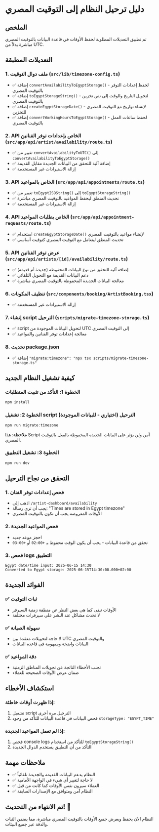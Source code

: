 # دليل ترحيل النظام إلى التوقيت المصري

## الملخص

تم تطبيق التعديلات المطلوبة لحفظ الأوقات في قاعدة البيانات بالتوقيت المصري مباشرة بدلاً من UTC.

## التعديلات المطبقة

### 1. ملف دوال التوقيت (`src/lib/timezone-config.ts`)

- ✅ إضافة `convertAvailabilityToEgyptStorage()` - لحفظ إعدادات التوفر بالتوقيت المصري
- ✅ إضافة `toEgyptStorageString()` - لتحويل التاريخ والوقت إلى نص تخزين بالتوقيت المصري
- ✅ إضافة `createEgyptStorageDate()` - لإنشاء تواريخ مع التوقيت المصري للتخزين
- ✅ إضافة `convertWorkingHoursToEgyptStorage()` - لحفظ ساعات العمل بالتوقيت المصري

### 2. API الخاص بإعدادات توفر الفنانين (`src/app/api/artist/availability/route.ts`)

- ✅ تغيير من `convertAvailabilityToUTC()` إلى `convertAvailabilityToEgyptStorage()`
- ✅ إضافة آلية للتحقق من البيانات الجديدة مقابل القديمة
- ✅ إزالة الاستيرادات غير المستخدمة

### 3. API الخاص بالمواعيد (`src/app/api/appointments/route.ts`)

- ✅ تغيير من `toEgyptISOString()` إلى `toEgyptStorageString()`
- ✅ تحديث المنطق ليحفظ المواعيد بالتوقيت المصري مباشرة
- ✅ إزالة الاستيرادات غير المستخدمة

### 4. API الخاص بطلبات المواعيد (`src/app/api/appointment-requests/route.ts`)

- ✅ استخدام `createEgyptStorageDate()` لإنشاء مواعيد بالتوقيت المصري
- ✅ تحديث المنطق ليتعامل مع التوقيت المصري كتوقيت أساسي

### 5. API عرض توفر الفنانين (`src/app/api/artists/[id]/availability/route.ts`)

- ✅ إضافة آلية للتحقق من نوع البيانات المحفوظة (جديدة أم قديمة)
- ✅ دعم البيانات القديمة مع التحويل التلقائي
- ✅ معالجة البيانات الجديدة المحفوظة بالتوقيت المصري مباشرة

### 6. تنظيف المكونات (`src/components/booking/ArtistBooking.tsx`)

- ✅ إزالة الاستيرادات غير المستخدمة

### 7. إنشاء script الترحيل (`scripts/migrate-timezone-storage.ts`)

- ✅ script لتحويل البيانات الموجودة من UTC إلى التوقيت المصري
- ✅ معالجة إعدادات توفر الفنانين والمواعيد

### 8. تحديث package.json

- ✅ إضافة `"migrate:timezone": "npx tsx scripts/migrate-timezone-storage.ts"`

## كيفية تشغيل النظام الجديد

### الخطوة 1: التأكد من تثبيت المتطلبات

```powershell
npm install
```

### الخطوة 2: تشغيل script الترحيل (اختياري - للبيانات الموجودة)

```powershell
npm run migrate:timezone
```

**ملاحظة**: هذا Script آمن ولن يؤثر على البيانات الجديدة المحفوظة بالفعل بالتوقيت المصري.

### الخطوة 3: تشغيل التطبيق

```powershell
npm run dev
```

## التحقق من نجاح الترحيل

### 1. فحص إعدادات توفر الفنان

- اذهب إلى `/artist-dashboard/availability`
- يجب أن ترى رسالة: "Times are stored in Egypt timezone"
- الأوقات المعروضة يجب أن تكون بالتوقيت المصري

### 2. فحص المواعيد الجديدة

- احجز موعد جديد
- تحقق من قاعدة البيانات - يجب أن يكون الوقت محفوظ بـ `+02:00` أو `+03:00`

### 3. فحص logs التطبيق

```
Egypt date/time input: 2025-06-15 14:30
Converted to Egypt storage: 2025-06-15T14:30:00.000+02:00
```

## الفوائد الجديدة

### ✅ ثبات التوقيت

- الأوقات تبقى كما هي بغض النظر عن منطقة زمنية السيرفر
- لا تحدث مشاكل عند النشر على سيرفرات مختلفة

### ✅ سهولة الصيانة

- لا حاجة لتحويلات معقدة بين UTC والتوقيت المصري
- البيانات واضحة ومفهومة في قاعدة البيانات

### ✅ دقة المواعيد

- تجنب الأخطاء الناتجة عن تحويلات المناطق الزمنية
- ضمان عرض الأوقات الصحيحة للعملاء

## استكشاف الأخطاء

### إذا ظهرت أوقات خاطئة:

1. تشغيل script الترحيل مرة أخرى
2. فحص البيانات في قاعدة البيانات للتأكد من وجود `storageType: "EGYPT_TIME"`

### إذا لم تعمل المواعيد الجديدة:

1. فحص console logs للتأكد من استخدام `toEgyptStorageString()`
2. التأكد من أن التطبيق يستخدم الدوال الجديدة

## ملاحظات مهمة

- ✅ النظام يدعم البيانات القديمة والجديدة تلقائياً
- ✅ لا حاجة لتغيير أي شيء في الواجهة الأمامية
- ✅ العملاء سيرون نفس الأوقات كما كانت من قبل
- ✅ النظام آمن ومتوافق مع الإصدارات السابقة

## تم الانتهاء من التحديث! 🎉

النظام الآن يحفظ ويعرض جميع الأوقات بالتوقيت المصري مباشرة، مما يضمن الثبات والدقة عبر جميع البيئات.
